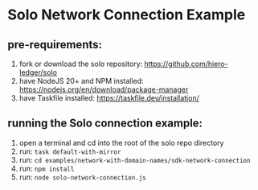 # Solo Network Connection Example

## pre-requirements:

1. fork or download the solo repository: <https://github.com/hiero-ledger/solo>
2. have NodeJS 20+ and NPM installed: <https://nodejs.org/en/download/package-manager>
3. have Taskfile installed: <https://taskfile.dev/installation/>

## running the Solo connection example:

1. open a terminal and cd into the root of the solo repo directory
2. run: `task default-with-mirror`
3. run: `cd examples/network-with-domain-names/sdk-network-connection`
4. run: `npm install`
5. run: `node solo-network-connection.js`
